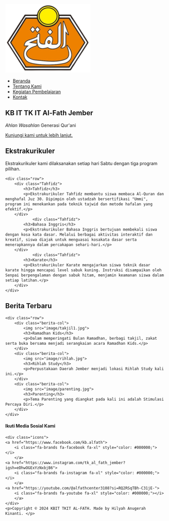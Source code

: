 <!DOCTYPE html>
<html>
<head>
<meta name="viewport" content="with=device-width, initial-scale=1.0">
<title>KBTK IT Al-Fath</title>
<link rel="stylesheet" href="style.css">
<link rel="stylesheet" href="https://cdnjs.cloudflare.com/ajax/libs/font-awesome/6.5.2/css/all.min.css" integrity="sha512-SnH5WK+bZxgPHs44uWIX+LLJAJ9/2PkPKZ5QiAj6Ta86w+fsb2TkcmfRyVX3pBnMFcV7oQPJkl9QevSCWr3W6A==" crossorigin="anonymous" referrerpolicy="no-referrer" />
</head>
<body>
	<section class="header" id="home">
	<nav>
		<a href="index.html"><img src="image/logo.png"</a>
		<div class="nav-links" id="navLinks">
			<i class="fa-solid fa-xmark fa-xl"id="close"style="color: #ffffff;" onclick="hideMenu"()></i>
			<ul>
			<li><a href="Web TKIT Al-Fath.html">Beranda</a></li>
			<li><a href="tentangkami.html">Tentang Kami</a></li>
			<li><a href="kbm.html">Kegiatan Pembelajaran</a></li>
			<li><a href="kontak.html">Kontak</a></li>
			</ul>
		</div>
		<i class="fa-solid fa-bars fa-xl"id="menu"style="color: #ffffff;"onclick="showMenu"()></i>
	</nav>

<div class="text-box">
	<h1>KB IT TK IT Al-Fath Jember</h1>
	<p><i>Ahlan Wasahlan</i> Generasi Qur'ani</p>
	<a href="tentangkami.html" class="hero-btn">Kunjungi kami untuk lebih lanjut.</a>
</div>
	</section>

<!------Ekstrakurikuler------>
<section class="ekstra">
	<h1>Ekstrakurikuler</h1>
	<p>Ekstrakurikuler kami dilaksanakan setiap hari Sabtu dengan tiga program pilihan.</p>
	
	<div class="row">
		<div class="Tahfidz">
			<h3>Tahfidz</h3>
			<p>Ekstrakurikuler Tahfidz membantu siswa membaca Al-Quran dan menghafal Juz 30. Dipimpin oleh ustadzah bersertifikasi "Ummi", program ini menekankan pada teknik tajwid dan metode hafalan yang efektif.</p>
		</div>
				<div class="Tahfidz">
			<h3>Bahasa Inggris</h3>
			<p>Ekstrakurikuler Bahasa Inggris bertujuan membekali siswa dengan kosa kata dasar. Melalui berbagai aktivitas interaktif dan kreatif, siswa diajak untuk menguasai kosakata dasar serta menerapkannya dalam percakapan sehari-hari.</p>
		</div>
				<div class="Tahfidz">
			<h3>Karate</h3>
			<p>Ekstrakurikuler Karate mengajarkan siswa teknik dasar karate hingga mencapai level sabuk kuning. Instruksi disampaikan oleh Senpai berpengalaman dengan sabuk hitam, menjamin keamanan siswa dalam setiap latihan.</p>
		</div>
	</div>
</section>

<!------News------>
<section class="berita">
	<h1>Berita Terbaru</h1>

	<div class="row">
		<div class="berita-col">
			<img src="image/takjil1.jpg">
			<h3>Ramadhan Kids</h3>
			<p>Dalam memperingati Bulan Ramadhan, berbagi takjil, zakat serta buka bersama menjadi serangkaian acara Ramadhan Kids.</p>
		</div>
		<div class="berita-col">
			<img src="image/rihlah.jpg">
			<h3>Rihlah Study</h3>
			<p>Perpustakaan Daerah Jember menjadi lokasi Rihlah Study kali ini.</p>
		</div>
		<div class="berita-col">
			<img src="image/parenting.jpg">
			<h3>Parenting</h3>
			<p>Tema Parenting yang diangkat pada kali ini adalah Stimulasi Percaya Diri.</p>
		</div>
	</div>

</section>

<!------Footer------>
<section class="footer">
	<h4>Ikuti Media Sosial Kami</h4>
	
	<div class="icons">
	<a href="https://www.facebook.com/kb.alfath">
		<i class="fa-brands fa-facebook fa-xl" style="color: #000000;"></i>
		</a>
	<a href="https://www.instagram.com/tk_al_fath_jember?igsh=eDhwOGExYzNxbjB6">
		<i class="fa-brands fa-instagram fa-xl" style="color: #000000;"></i>
		</a>
	<a href="https://youtube.com/@alfathcenter3108?si=RQ2RSqTBh-C31jE-">
		<i class="fa-brands fa-youtube fa-xl" style="color: #000000;"></i>
		</a>
	</div>
	<p>Copyright © 2024 KBIT TKIT AL-FATH. Made by Hilyah Anugerah Kinanti. </p>
</section>
</body>
</html>

